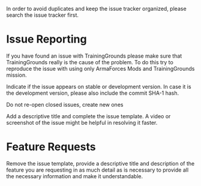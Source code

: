 In order to avoid duplicates and keep the issue tracker organized, please search the issue tracker first.

# Issue Reporting

If you have found an issue with TrainingGrounds please make sure that TrainingGrounds really is the cause of the problem. To do this try to reproduce the issue with using only ArmaForces Mods and TrainingGrounds mission.

Indicate if the issue appears on stable or development version. In case it is the development version, please also include the commit SHA-1 hash.

Do not re-open closed issues, create new ones

Add a descriptive title and complete the issue template. A video or screenshot of the issue might be helpful in resolving it faster.

# Feature Requests

Remove the issue template, provide a descriptive title and description of the feature you are requesting in as much detail as is necessary to provide all the necessary information and make it understandable.
